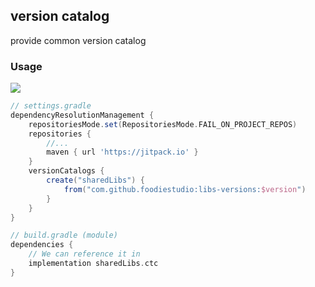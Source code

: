 ## version catalog
provide common version catalog

### Usage
[![](https://jitpack.io/v/foodiestudio/libs-versions.svg)](https://jitpack.io/#foodiestudio/libs-versions)

```groovy
// settings.gradle
dependencyResolutionManagement {
    repositoriesMode.set(RepositoriesMode.FAIL_ON_PROJECT_REPOS)
    repositories {
        //...
        maven { url 'https://jitpack.io' }
    }
    versionCatalogs {
        create("sharedLibs") {
            from("com.github.foodiestudio:libs-versions:$version")
        }
    }
}
```

```groovy
// build.gradle (module)
dependencies {
    // We can reference it in
    implementation sharedLibs.ctc
}
```